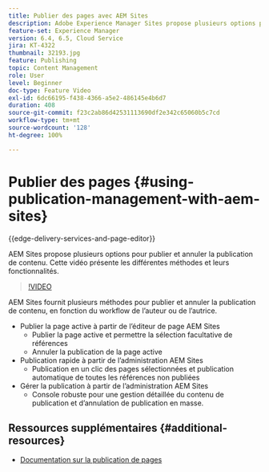 ```yaml
---
title: Publier des pages avec AEM Sites
description: Adobe Experience Manager Sites propose plusieurs options pour publier et annuler la publication de contenu. Cette vidéo présente les différentes méthodes et leurs fonctionnalités.
feature-set: Experience Manager
version: 6.4, 6.5, Cloud Service
jira: KT-4322
thumbnail: 32193.jpg
feature: Publishing
topic: Content Management
role: User
level: Beginner
doc-type: Feature Video
exl-id: 6dc66195-f438-4366-a5e2-486145e4b6d7
duration: 408
source-git-commit: f23c2ab86d42531113690df2e342c65060b5c7cd
workflow-type: tm+mt
source-wordcount: '128'
ht-degree: 100%

---
```


# Publier des pages {#using-publication-management-with-aem-sites}

{{edge-delivery-services-and-page-editor}}

AEM Sites propose plusieurs options pour publier et annuler la publication de contenu. Cette vidéo présente les différentes méthodes et leurs fonctionnalités.

>[!VIDEO](https://video.tv.adobe.com/v/32193?quality=12&learn=on)

AEM Sites fournit plusieurs méthodes pour publier et annuler la publication de contenu, en fonction du workflow de l’auteur ou de l’autrice.

* Publier la page active à partir de l’éditeur de page AEM Sites
   * Publier la page active et permettre la sélection facultative de références
   * Annuler la publication de la page active
* Publication rapide à partir de l’administration AEM Sites
   * Publication en un clic des pages sélectionnées et publication automatique de toutes les références non publiées
* Gérer la publication à partir de l’administration AEM Sites
   * Console robuste pour une gestion détaillée du contenu de publication et d’annulation de publication en masse.

## Ressources supplémentaires {#additional-resources}

* [Documentation sur la publication de pages](https://experienceleague.adobe.com/docs/experience-manager-65/authoring/authoring/publishing-pages.html?lang=fr)
